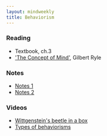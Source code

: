 ```yaml
---
layout: mindweekly
title: Behaviorism
---
```


### Reading
+ Textbook, ch.3
+ ['The Concept of Mind'](Ryle.pdf), Gilbert Ryle

### Notes
+ [Notes 1](notes)
+ [Notes 2](/self/behaviorism2/notes)


### Videos
+ [Wittgenstein's beetle in a box](https://www.youtube.com/watch?v=x86hLtOkou8)
+ [Types of behaviorisms](https://www.youtube.com/watch?v=gEVQQp3gwX0)



